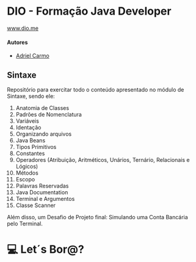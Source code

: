 # DIO - Formação Java Developer
www.dio.me

#### Autores
- [Adriel Carmo](https://github.com/adrielCarmo)

## Sintaxe

Repositório para exercitar todo o conteúdo apresentado no módulo de Sintaxe, sendo ele:

1. Anatomia de Classes
2. Padrões de Nomenclatura
3. Variáveis
4. Identação
5. Organizando arquivos
6. Java Beans
7. Tipos Primitivos
8. Constantes
9. Operadores (Atribuição, Aritméticos, Unários, Ternário, Relacionais e Lógicos)
10. Métodos
11. Escopo
12. Palavras Reservadas
13. Java Documentation
14. Terminal e Argumentos
15. Classe Scanner

Além disso, um Desafio de Projeto final: Simulando uma Conta Bancária pelo Terminal.
# 💻 Let´s Bor@?

